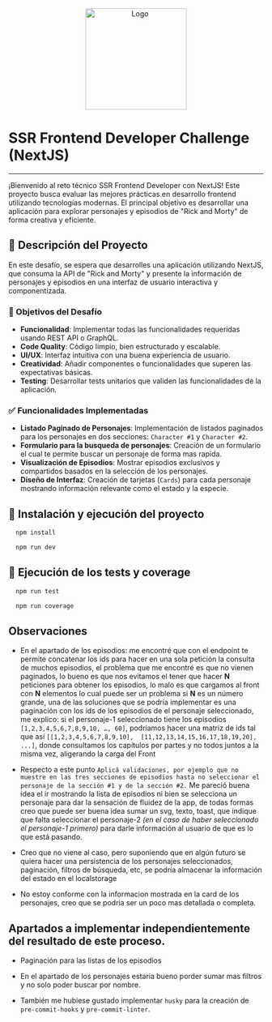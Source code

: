 <div align="center">
  <img src="https://media.licdn.com/dms/image/D4D0BAQGZ39V73PdTdg/company-logo_200_200/0/1688043464274/longtermtechpartners_logo?e=1723680000&v=beta&t=ND5aPgkzx8B1sqO9sGJZXv6DtBaUZjseI1nXZEG6Csk" alt="Logo" width="200" height="200">
</div>

# SSR Frontend Developer Challenge (NextJS)

---

¡Bienvenido al reto técnico SSR Frontend Developer con NextJS! Este proyecto busca evaluar las mejores prácticas en desarrollo frontend utilizando tecnologías modernas. El principal objetivo es desarrollar una aplicación para explorar personajes y episodios de "Rick and Morty" de forma creativa y eficiente.

## 🚀 Descripción del Proyecto

En este desafío, se espera que desarrolles una aplicación utilizando NextJS, que consuma la API de "Rick and Morty" y presente la información de personajes y episodios en una interfaz de usuario interactiva y componentizada.

### 🎯 Objetivos del Desafío

- **Funcionalidad**: Implementar todas las funcionalidades requeridas usando REST API o GraphQL.
- **Code Quality**: Código limpio, bien estructurado y escalable.
- **UI/UX**: Interfaz intuitiva con una buena experiencia de usuario.
- **Creatividad**: Añadir componentes o funcionalidades que superen las expectativas básicas.
- **Testing**: Desarrollar tests unitarios que validen las funcionalidades de la aplicación.

### ✅ Funcionalidades Implementadas

- **Listado Paginado de Personajes**: Implementación de listados paginados para los personajes en dos secciones: `Character #1` y `Character #2`.
- **Formulario para la busqueda de personajes**: Creación de un formulario el cual te permite buscar un personaje de forma mas rapida.
- **Visualización de Episodios**: Mostrar episodios exclusivos y compartidos basados en la selección de los personajes.
- **Diseño de Interfaz**: Creación de tarjetas (`Cards`) para cada personaje mostrando información relevante como el estado y la especie.

## 🔧 Instalación y ejecución del proyecto

```bash
  npm install
```

```bash
  npm run dev
```

## 🧪 Ejecución de los tests y coverage

```bash
  npm run test
```

```bash
  npm run coverage 
```

## Observaciones

- En el apartado de los episodios: me encontré que con el endpoint te permite concatenar los ids para hacer en una sola petición la consulta de muchos episodios, el problema que me encontré es que no vienen paginados, lo bueno es que nos evitamos el tener que hacer **N** peticiones para obtener los episodios, lo malo es que cargamos al front con **N** elementos lo cual puede ser un problema si **N** es un número grande, una de las soluciones que se podría implementar es una paginación con los ids de los episodios de el personaje seleccionado, me explico:
si el personaje-1 seleccionado tiene los episodios  ```[1,2,3,4,5,6,7,8,9,10, …, 60]```, podríamos hacer una matriz de ids tal que así ```[[1,2,3,4,5,6,7,8,9,10],  [11,12,13,14,15,16,17,18,19,20], ...]```, donde consultamos los capítulos por partes y no todos juntos a la misma vez, aligerando la carga del Front

- Respecto a este punto `Aplicá validaciones, por ejemplo que no muestre en las tres secciones de episodios hasta no seleccionar el personaje de la sección #1 y de la sección #2.` Me pareció buena idea el ir mostrando la lista de episodios ni bien se selecciona un personaje para dar la sensación de fluidez de la app, de todas formas creo que puede ser buena idea sumar un svg, texto, toast, que indique que falta seleccionar el personaje-2 _(en el caso de haber seleccionado el personaje-1 primero)_ para darle información al usuario de que es lo que está pasando.

- Creo que no viene al caso, pero suponiendo que en algún futuro se quiera hacer una persistencia de los personajes seleccionados, paginación, filtros de búsqueda, etc, se podría almacenar la información del estado en el localstorage

- No estoy conforme con la informacion mostrada en la card de los personajes, creo que se podria ser un poco mas detallada o completa.

## Apartados a implementar independientemente del resultado de este proceso.

- Paginación para las listas de los episodios

- En el apartado de los personajes estaria bueno porder sumar mas filtros y no solo poder buscar por nombre.

- También me hubiese gustado implementar `husky` para la creación de `pre-commit-hooks` y `pre-commit-linter`.
